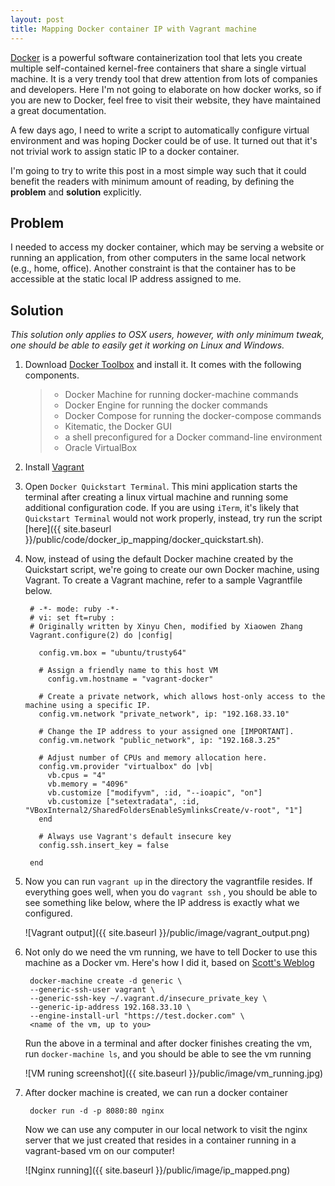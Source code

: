 ```yaml
---
layout: post
title: Mapping Docker container IP with Vagrant machine
---
```


[Docker](https://docker.com) is a powerful software containerization tool that lets you create multiple self-contained kernel-free containers that share a single virtual machine. It is a very trendy tool that drew attention from lots of companies and developers. Here I'm not going to elaborate on how docker works, so if you are new to Docker, feel free to visit their website, they have maintained a great documentation.

A few days ago, I need to write a script to automatically configure virtual environment and was hoping Docker could be of use. It turned out that it's not trivial work to assign static IP to a docker container.

I'm going to try to write this post in a most simple way such that it could benefit the readers with minimum amount of reading, by defining the **problem** and **solution** explicitly.

## Problem

I needed to access my docker container, which may be serving a website or running an application, from other computers in the same local network (e.g., home, office). Another constraint is that the container has to be accessible at the static local IP address assigned to me.

## Solution


_This solution only applies to OSX users, however, with only minimum tweak, one should be able to easily get it working on Linux and Windows._

1. Download [Docker Toolbox](https://www.docker.com/products/docker-toolbox) and install it. It comes with the following components.

      > * Docker Machine for running docker-machine commands
      > * Docker Engine for running the docker commands
      > * Docker Compose for running the docker-compose commands
      > * Kitematic, the Docker GUI
      > * a shell preconfigured for a Docker command-line environment
      > * Oracle VirtualBox

2. Install [Vagrant](https://www.vagrantup.com/)

3. Open `Docker Quickstart Terminal`. This mini application starts the terminal after creating a linux virtual machine and running some additional configuration code. If you are using `iTerm`, it's likely that `Quickstart Terminal` would not work properly, instead, try run the script [here]({{ site.baseurl }}/public/code/docker_ip_mapping/docker_quickstart.sh).

4. Now, instead of using the default Docker machine created by the Quickstart script, we're going to create our own Docker machine, using Vagrant. To create a Vagrant machine, refer to a sample Vagrantfile below.

        # -*- mode: ruby -*-
        # vi: set ft=ruby :
        # Originally written by Xinyu Chen, modified by Xiaowen Zhang
        Vagrant.configure(2) do |config|

          config.vm.box = "ubuntu/trusty64"

          # Assign a friendly name to this host VM
            config.vm.hostname = "vagrant-docker"

          # Create a private network, which allows host-only access to the machine using a specific IP.
          config.vm.network "private_network", ip: "192.168.33.10"

          # Change the IP address to your assigned one [IMPORTANT].
          config.vm.network "public_network", ip: "192.168.3.25"

          # Adjust number of CPUs and memory allocation here.
          config.vm.provider "virtualbox" do |vb|
            vb.cpus = "4"
            vb.memory = "4096"
            vb.customize ["modifyvm", :id, "--ioapic", "on"]
            vb.customize ["setextradata", :id, "VBoxInternal2/SharedFoldersEnableSymlinksCreate/v-root", "1"]
          end

          # Always use Vagrant's default insecure key
          config.ssh.insert_key = false

        end

5. Now you can run `vagrant up` in the directory the vagrantfile resides. If everything goes well, when you do `vagrant ssh`
, you should be able to see something like below, where the IP address is exactly what we configured.

    ![Vagrant output]({{ site.baseurl }}/public/image/vagrant_output.png)

6. Not only do we need the vm running, we have to tell Docker to use this machine as a Docker vm. Here's how I did it, based on [Scott's Weblog](http://blog.scottlowe.org/2015/08/04/using-vagrant-docker-machine-together/)

        docker-machine create -d generic \
        --generic-ssh-user vagrant \
        --generic-ssh-key ~/.vagrant.d/insecure_private_key \
        --generic-ip-address 192.168.33.10 \
        --engine-install-url "https://test.docker.com" \
        <name of the vm, up to you>

    Run the above in a terminal and after docker finishes creating the vm, run `docker-machine ls`, and you should be able to see the vm running

    ![VM runing screenshot]({{ site.baseurl }}/public/image/vm_running.jpg)

7. After docker machine is created, we can run a docker container

        docker run -d -p 8080:80 nginx

    Now we can use any computer in our local network to visit the nginx server that we just created that resides in a container running in a vagrant-based  vm on our computer!

    ![Nginx running]({{ site.baseurl }}/public/image/ip_mapped.png)
